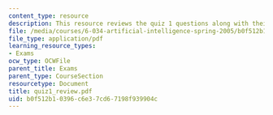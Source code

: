 ```yaml
---
content_type: resource
description: This resource reviews the quiz 1 questions along with their grading points.
file: /media/courses/6-034-artificial-intelligence-spring-2005/b0f512b10396c6e37cd67198f939904c_quiz1_review.pdf
file_type: application/pdf
learning_resource_types:
- Exams
ocw_type: OCWFile
parent_title: Exams
parent_type: CourseSection
resourcetype: Document
title: quiz1_review.pdf
uid: b0f512b1-0396-c6e3-7cd6-7198f939904c
---
```

